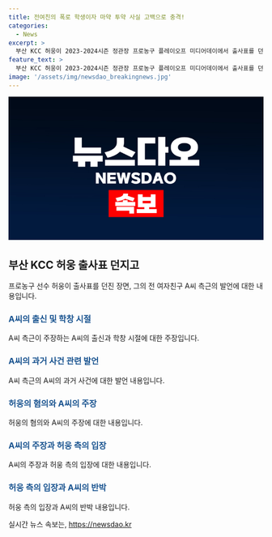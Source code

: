 ```yaml
---
title: 전여친의 폭로 학생이자 마약 투약 사실 고백으로 충격!
categories:
  - News
excerpt: >
  부산 KCC 허웅이 2023-2024시즌 정관장 프로농구 플레이오프 미디어데이에서 출사표를 던져 화제가 되었다. 그의 전 여자친구 A씨 측근은 A씨가 업소 출신이 아니라며, 허웅과의 갈등으로 힘들어하고 있다고 말했다. A씨는 마약 및 고 이선균 사건과는 무관하며, 허웅을 고소한 혐의를 주장하고 있다. A씨는 두 차례 임신했으나 중절 수술을 받은 것으로 알려져 허웅과의 갈등을 공개했다.
feature_text: >
  부산 KCC 허웅이 2023-2024시즌 정관장 프로농구 플레이오프 미디어데이에서 출사표를 던져 화제가 되었다. 그의 전 여자친구 A씨 측근은 A씨가 업소 출신이 아니라며, 허웅과의 갈등으로 힘들어하고 있다고 말했다. A씨는 마약 및 고 이선균 사건과는 무관하며, 허웅을 고소한 혐의를 주장하고 있다. A씨는 두 차례 임신했으나 중절 수술을 받은 것으로 알려져 허웅과의 갈등을 공개했다.
image: '/assets/img/newsdao_breakingnews.jpg'
---
```


<p><img src="/assets/img/newsdao_breakingnews.jpg" alt="bookingtag 속보" /></p>

<h2 data-ke-size="size26">부산 KCC 허웅 출사표 던지고</h2>

<p data-ke-size="size16">프로농구 선수 허웅이 출사표를 던진 장면, 그의 전 여자친구 A씨 측근의 발언에 대한 내용입니다.</p>

<h3><b><span style="color: #1a5490;">A씨의 출신 및 학창 시절</span></b></h3>

<p data-ke-size="size16">A씨 측근이 주장하는 A씨의 출신과 학창 시절에 대한 주장입니다.</p>

<h3><b><span style="color: #1a5490;">A씨의 과거 사건 관련 발언</span></b></h3>

<p data-ke-size="size16">A씨 측근의 A씨의 과거 사건에 대한 발언 내용입니다.</p>

<h3><b><span style="color: #1a5490;">허웅의 혐의와 A씨의 주장</span></b></h3>

<p data-ke-size="size16">허웅의 혐의와 A씨의 주장에 대한 내용입니다.</p>

<h3><b><span style="color: #1a5490;">A씨의 주장과 허웅 측의 입장</span></b></h3>

<p data-ke-size="size16">A씨의 주장과 허웅 측의 입장에 대한 내용입니다.</p>

<h3><b><span style="color: #1a5490;">허웅 측의 입장과 A씨의 반박</span></b></h3>

<p data-ke-size="size16">허웅 측의 입장과 A씨의 반박 내용입니다.</p>
실시간 뉴스 속보는, <a href="https://newsdao.kr" rel="dofollow">https://newsdao.kr</a>


